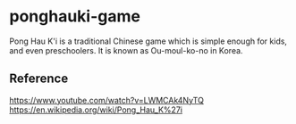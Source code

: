# ponghauki-game
Pong Hau K'i is a traditional Chinese game which is simple enough for kids, and even preschoolers.
It is known as Ou-moul-ko-no in Korea.

## Reference
https://www.youtube.com/watch?v=LWMCAk4NyTQ
https://en.wikipedia.org/wiki/Pong_Hau_K%27i
